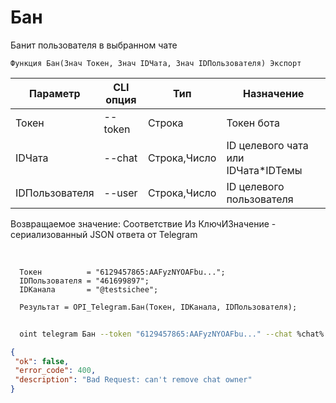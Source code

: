 ﻿---
sidebar_position: 1
---

# Бан
 Банит пользователя в выбранном чате



`Функция Бан(Знач Токен, Знач IDЧата, Знач IDПользователя) Экспорт`

  | Параметр | CLI опция | Тип | Назначение |
  |-|-|-|-|
  | Токен | --token | Строка | Токен бота |
  | IDЧата | --chat | Строка,Число | ID целевого чата или IDЧата*IDТемы |
  | IDПользователя | --user | Строка,Число | ID целевого пользователя |

  
  Возвращаемое значение:   Соответствие Из КлючИЗначение - сериализованный JSON ответа от Telegram

<br/>




```bsl title="Пример кода"
  Токен          = "6129457865:AAFyzNYOAFbu...";
  IDПользователя = "461699897";
  IDКанала       = "@testsichee";
  
  Результат = OPI_Telegram.Бан(Токен, IDКанала, IDПользователя);
```
	


```sh title="Пример команды CLI"
    
  oint telegram Бан --token "6129457865:AAFyzNYOAFbu..." --chat %chat% --user "461699897"

```

```json title="Результат"
{
 "ok": false,
 "error_code": 400,
 "description": "Bad Request: can't remove chat owner"
}
```
